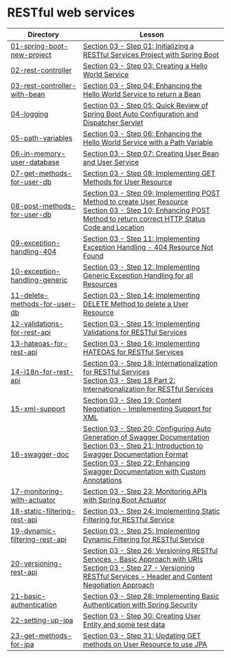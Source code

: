 # RESTful web services

| Directory                                                      | Lesson                                                                                                                                                                                          |
|----------------------------------------------------------------|-------------------------------------------------------------------------------------------------------------------------------------------------------------------------------------------------|
| [01-spring-boot-new-project](01-spring-boot-new-project)       | [Section 03 - Step 01: Initializing a RESTful Services Project with Spring Boot](https://www.udemy.com/microservices-with-spring-boot-and-spring-cloud/learn/v4/t/lecture/8005606)              |
| [02-rest-controller](02-rest-controller)                       | [Section 03 - Step 03: Creating a Hello World Service](https://www.udemy.com/microservices-with-spring-boot-and-spring-cloud/learn/v4/t/lecture/8005612)                                        |
| [03-rest-controller-with-bean](03-rest-controller-with-bean)   | [Section 03 - Step 04: Enhancing the Hello World Service to return a Bean](https://www.udemy.com/microservices-with-spring-boot-and-spring-cloud/learn/v4/t/lecture/8005614)                    |
| [04-logging](04-logging)                                       | [Section 03 - Step 05: Quick Review of Spring Boot Auto Configuration and Dispatcher Servlet](https://www.udemy.com/microservices-with-spring-boot-and-spring-cloud/learn/v4/t/lecture/8005616) |
| [05-path-variables](05-path-variables)                         | [Section 03 - Step 06: Enhancing the Hello World Service with a Path Variable](https://www.udemy.com/microservices-with-spring-boot-and-spring-cloud/learn/v4/t/lecture/8005618)                |
| [06-in-memory-user-database](06-in-memory-user-database)       | [Section 03 - Step 07: Creating User Bean and User Service](https://www.udemy.com/microservices-with-spring-boot-and-spring-cloud/learn/v4/t/lecture/8005620)                                   |
| [07-get-methods-for-user-db](07-get-methods-for-user-db)       | [Section 03 - Step 08: Implementing GET Methods for User Resource](https://www.udemy.com/microservices-with-spring-boot-and-spring-cloud/learn/v4/t/lecture/8005624)                            |
| [08-post-methods-for-user-db](08-post-methods-for-user-db)     | [Section 03 - Step 09: Implementing POST Method to create User Resource](https://www.udemy.com/microservices-with-spring-boot-and-spring-cloud/learn/v4/t/lecture/8005630)<br>[Section 03 - Step 10: Enhancing POST Method to return correct HTTP Status Code and Location](https://www.udemy.com/microservices-with-spring-boot-and-spring-cloud/learn/v4/t/lecture/8005630) |
| [09-exception-handling-404](09-exception-handling-404)         | [Section 03 - Step 11: Implementing Exception Handling - 404 Resource Not Found](https://www.udemy.com/microservices-with-spring-boot-and-spring-cloud/learn/v4/t/lecture/8005630)              |
| [10-exception-handling-generic](10-exception-handling-generic) | [Section 03 - Step 12: Implementing Generic Exception Handling for all Resources](https://www.udemy.com/microservices-with-spring-boot-and-spring-cloud/learn/v4/t/lecture/8005638)             |
| [11-delete-methods-for-user-db](11-delete-methods-for-user-db) | [Section 03 - Step 14: Implementing DELETE Method to delete a User Resource](https://www.udemy.com/microservices-with-spring-boot-and-spring-cloud/learn/v4/t/lecture/8005646)                  |
| [12-validations-for-rest-api](12-validations-for-rest-api)     | [Section 03 - Step 15: Implementing Validations for RESTful Services](https://www.udemy.com/microservices-with-spring-boot-and-spring-cloud/learn/v4/t/lecture/8005648)                         |
| [13-hateoas-for-rest-api](13-hateoas-for-rest-api)             | [Section 03 - Step 16: Implementing HATEOAS for RESTful Services](https://www.udemy.com/microservices-with-spring-boot-and-spring-cloud/learn/v4/t/lecture/8005652)                             |
| [14-i18n-for-rest-api](i18n-for-rest-api)                      | [Section 03 - Step 18: Internationalization for RESTful Services](https://www.udemy.com/microservices-with-spring-boot-and-spring-cloud/learn/v4/t/lecture/8005656)<br>[Section 03 - Step 18 Part 2: Internationalization for RESTful Services](https://www.udemy.com/microservices-with-spring-boot-and-spring-cloud/learn/v4/t/lecture/9714460) |
| [15-xml-support](15-xml-support)                               | [Section 03 - Step 19: Content Negotiation - Implementing Support for XML](https://www.udemy.com/microservices-with-spring-boot-and-spring-cloud/learn/v4/t/lecture/8005660)                    |
| [16-swagger-doc](16-swagger-doc)                               | [Section 03 - Step 20: Configuring Auto Generation of Swagger Documentation](https://www.udemy.com/microservices-with-spring-boot-and-spring-cloud/learn/v4/t/lecture/8005664)<br>[Section 03 - Step 21: Introduction to Swagger Documentation Format](https://www.udemy.com/microservices-with-spring-boot-and-spring-cloud/learn/v4/t/lecture/8005666)<br>[Section 03 - Step 22: Enhancing Swagger Documentation with Custom Annotations](https://www.udemy.com/microservices-with-spring-boot-and-spring-cloud/learn/v4/t/lecture/8005668) |
| [17-monitoring-with-actuator](17-monitoring-with-actuator)     | [Section 03 - Step 23: Monitoring APIs with Spring Boot Actuator](https://www.udemy.com/microservices-with-spring-boot-and-spring-cloud/learn/v4/t/lecture/8005670)                             |
| [18-static-filtering-rest-api](18-static-filtering-rest-api)   | [Section 03 - Step 24: Implementing Static Filtering for RESTful Service](https://www.udemy.com/microservices-with-spring-boot-and-spring-cloud/learn/v4/t/lecture/8005674)                     |
| [19-dynamic-filtering-rest-api](19-dynamic-filtering-rest-api) | [Section 03 - Step 25: Implementing Dynamic Filtering for RESTful Service](https://www.udemy.com/microservices-with-spring-boot-and-spring-cloud/learn/v4/t/lecture/8005676)                    |
| [20-versioning-rest-api](20-versioning-rest-api)               | [Section 03 - Step 26: Versioning RESTful Services - Basic Approach with URIs](https://www.udemy.com/microservices-with-spring-boot-and-spring-cloud/learn/v4/t/lecture/8005678)<br>[Section 03 - Step 27 - Versioning RESTful Services - Header and Content Negotiation Approach](https://www.udemy.com/microservices-with-spring-boot-and-spring-cloud/learn/v4/t/lecture/8005680) |
| [21-basic-authentication](21-basic-authentication)             | [Section 03 - Step 28: Implementing Basic Authentication with Spring Security](https://www.udemy.com/microservices-with-spring-boot-and-spring-cloud/learn/v4/t/lecture/8005682?start=254)      |
| [22-setting-up-jpa](22-setting-up-jpa)                         | [Section 03 - Step 30: Creating User Entity and some test data](https://www.udemy.com/microservices-with-spring-boot-and-spring-cloud/learn/v4/t/lecture/8005686)                               |
| [23-get-methods-for-jpa](23-get-methods-for-jpa)               | [Section 03 - Step 31: Updating GET methods on User Resource to use JPA](https://www.udemy.com/microservices-with-spring-boot-and-spring-cloud/learn/v4/t/lecture/8005690)                      |
